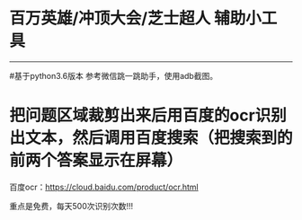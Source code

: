 # 百万英雄/冲顶大会/芝士超人 辅助小工具
----------------------------------------------------------------------------------------------

#基于python3.6版本
参考微信跳一跳助手，使用adb截图。

# 把问题区域裁剪出来后用百度的ocr识别出文本，然后调用百度搜索（把搜索到的前两个答案显示在屏幕）



百度ocr：https://cloud.baidu.com/product/ocr.html




重点是免费，每天500次识别次数!!!



